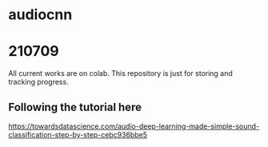 # audiocnn

# 210709

All current works are on colab.
This repository is just for storing and tracking progress.

## Following the tutorial here

https://towardsdatascience.com/audio-deep-learning-made-simple-sound-classification-step-by-step-cebc936bbe5
